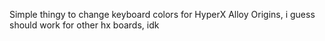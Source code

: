 Simple thingy to change keyboard colors for HyperX Alloy Origins, i guess should work for other hx boards, idk
